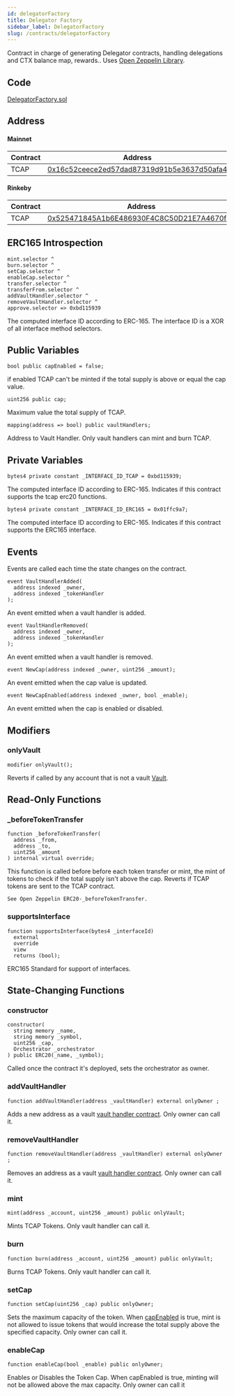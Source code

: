 ```yaml
---
id: delegatorFactory
title: Delegator Factory
sidebar_label: DelegatorFactory
slug: /contracts/delegatorFactory
---
```


Contract in charge of generating Delegator contracts, handling delegations and CTX balance map, rewards.. Uses [Open Zeppelin Library](https://docs.openzeppelin.com/contracts/4.x/).

## Code

[DelegatorFactory.sol](https://github.com/cryptexfinance/governance-staking/blob/main/src/DelegatorFactory.sol)

## Address

#### Mainnet

| Contract | Address                                                                                                                            |
| -------- | ---------------------------------------------------------------------------------------------------------------------------------- |
| TCAP     | [0x16c52ceece2ed57dad87319d91b5e3637d50afa4](https://etherscan.io/address/0x16c52ceece2ed57dad87319d91b5e3637d50afa4#code) |

#### Rinkeby

| Contract | Address                                                                                                                            |
| -------- | ---------------------------------------------------------------------------------------------------------------------------------- |
| TCAP     | [0x525471845A1b6E486930F4C8C50D21E7A4670fb2](https://rinkeby.etherscan.io/address/0x525471845A1b6E486930F4C8C50D21E7A4670fb2#code) |

## ERC165 Introspection

```sol
mint.selector ^
burn.selector ^
setCap.selector ^
enableCap.selector ^
transfer.selector ^
transferFrom.selector ^
addVaultHandler.selector ^
removeVaultHandler.selector ^
approve.selector => 0xbd115939
```

The computed interface ID according to ERC-165. The interface ID is a XOR of all interface method selectors.

## Public Variables

```sol
bool public capEnabled = false;
```

if enabled TCAP can't be minted if the total supply is above or equal the cap value.

```sol
uint256 public cap;
```

Maximum value the total supply of TCAP.

```sol
mapping(address => bool) public vaultHandlers;
```

Address to Vault Handler. Only vault handlers can mint and burn TCAP.

## Private Variables

```sol
bytes4 private constant _INTERFACE_ID_TCAP = 0xbd115939;
```

The computed interface ID according to ERC-165. Indicates if this contract supports the tcap erc20 functions.

```sol
bytes4 private constant _INTERFACE_ID_ERC165 = 0x01ffc9a7;
```

The computed interface ID according to ERC-165. Indicates if this contract supports the ERC165 interface.

## Events

Events are called each time the state changes on the contract.

```sol
event VaultHandlerAdded(
  address indexed _owner,
  address indexed _tokenHandler
);
```

An event emitted when a vault handler is added.

```sol
event VaultHandlerRemoved(
  address indexed _owner,
  address indexed _tokenHandler
);
```

An event emitted when a vault handler is removed.

```sol
event NewCap(address indexed _owner, uint256 _amount);
```

An event emitted when the cap value is updated.

```sol
event NewCapEnabled(address indexed _owner, bool _enable);
```

An event emitted when the cap is enabled or disabled.

## Modifiers

### onlyVault

```sol
modifier onlyVault();
```

Reverts if called by any account that is not a vault [Vault](/contracts/IVaultHandler).

## Read-Only Functions

### \_beforeTokenTransfer

```sol
function _beforeTokenTransfer(
  address _from,
  address _to,
  uint256 _amount
) internal virtual override;
```

This function is called before before each token transfer or mint, the mint of tokens to check if the total supply isn't above the cap. Reverts if TCAP tokens are sent to the TCAP contract.

`See Open Zeppelin ERC20-_beforeTokenTransfer.`

### supportsInterface

```sol
function supportsInterface(bytes4 _interfaceId)
  external
  override
  view
  returns (bool);
```

ERC165 Standard for support of interfaces.

## State-Changing Functions

### constructor

```sol
constructor(
  string memory _name,
  string memory _symbol,
  uint256 _cap,
  Orchestrator _orchestrator
) public ERC20(_name, _symbol);
```

Called once the contract it's deployed, sets the orchestrator as owner.

### addVaultHandler

```sol
function addVaultHandler(address _vaultHandler) external onlyOwner ;
```

Adds a new address as a vault [vault handler contract](/contracts/ivaulthandler). Only owner can call it.

### removeVaultHandler

```sol
function removeVaultHandler(address _vaultHandler) external onlyOwner ;
```

Removes an address as a vault [vault handler contract](/contracts/ivaulthandler). Only owner can call it.

### mint

```sol
mint(address _account, uint256 _amount) public onlyVault;
```

Mints TCAP Tokens. Only vault handler can call it.

### burn

```sol
function burn(address _account, uint256 _amount) public onlyVault;
```

Burns TCAP Tokens. Only vault handler can call it.

### setCap

```sol
function setCap(uint256 _cap) public onlyOwner;
```

Sets the maximum capacity of the token. When [capEnabled](#enableCap) is true, mint is not allowed to issue tokens that would increase the total supply above the specified capacity. Only owner can call it.

### enableCap

```sol
function enableCap(bool _enable) public onlyOwner;
```

Enables or Disables the Token Cap. When capEnabled is true, minting will not be allowed above the max capacity. Only owner can call it
